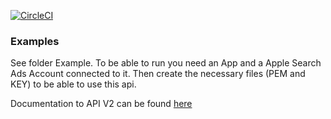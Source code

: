 [![CircleCI](https://circleci.com/gh/jonagold-lab/go-apple-search-ads.svg?style=svg)](https://circleci.com/gh/jonagold-lab/go-apple-search-ads)

### Examples

See folder Example. To be able to run you need an App and a Apple Search Ads Account connected to it.
Then create the necessary files (PEM and KEY) to be able to use this api.

Documentation to API V2 can be found [here](https://searchads.apple.com/v/advanced/help/b/docs/pdf/apple-search-ads-api-2.zip)
